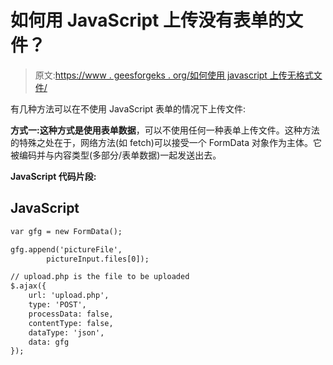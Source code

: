 # 如何用 JavaScript 上传没有表单的文件？

> 原文:[https://www . geesforgeks . org/如何使用 javascript 上传无格式文件/](https://www.geeksforgeeks.org/how-to-upload-file-without-form-using-javascript/)

有几种方法可以在不使用 JavaScript 表单的情况下上传文件:

**方式一:**这种方式是使用**表单数据**，可以不使用任何一种表单上传文件。这种方法的特殊之处在于，网络方法(如 fetch)可以接受一个 FormData 对象作为主体。它被编码并与内容类型(多部分/表单数据)一起发送出去。

**JavaScript 代码片段:**

## JavaScript

```html
var gfg = new FormData();

gfg.append('pictureFile',
        pictureInput.files[0]);

// upload.php is the file to be uploaded
$.ajax({
    url: 'upload.php',
    type: 'POST',
    processData: false,
    contentType: false,
    dataType: 'json',
    data: gfg
});
```